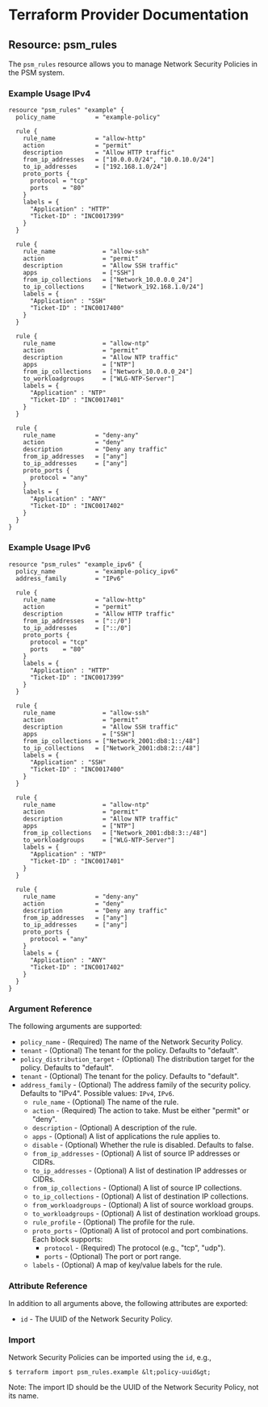 # Terraform Provider Documentation

## Resource: psm_rules

The `psm_rules` resource allows you to manage Network Security Policies in the PSM system.

### Example Usage IPv4

```hcl
resource "psm_rules" "example" {
  policy_name           = "example-policy"

  rule {
    rule_name           = "allow-http"
    action              = "permit"
    description         = "Allow HTTP traffic"
    from_ip_addresses   = ["10.0.0.0/24", "10.0.10.0/24"]
    to_ip_addresses     = ["192.168.1.0/24"]
    proto_ports {
      protocol = "tcp"
      ports    = "80"
    }
    labels = {
      "Application" : "HTTP"
      "Ticket-ID" : "INC0017399"
    }
  }

  rule {
    rule_name             = "allow-ssh"
    action                = "permit"
    description           = "Allow SSH traffic"
    apps                  = ["SSH"]
    from_ip_collections   = ["Network_10.0.0.0_24"]
    to_ip_collections     = ["Network_192.168.1.0/24"]
    labels = {
      "Application" : "SSH"
      "Ticket-ID" : "INC0017400"
    }
  }

  rule {
    rule_name             = "allow-ntp"
    action                = "permit"
    description           = "Allow NTP traffic"
    apps                  = ["NTP"]
    from_ip_collections   = ["Network_10.0.0.0_24"]
    to_workloadgroups     = ["WLG-NTP-Server"]
    labels = {
      "Application" : "NTP"
      "Ticket-ID" : "INC0017401"
    }
  }

  rule {
    rule_name           = "deny-any"
    action              = "deny"
    description         = "Deny any traffic"
    from_ip_addresses   = ["any"]
    to_ip_addresses     = ["any"]
    proto_ports {
      protocol = "any"
    }
    labels = {
      "Application" : "ANY"
      "Ticket-ID" : "INC0017402"
    }
  }
}
```

### Example Usage IPv6

```hcl
resource "psm_rules" "example_ipv6" {
  policy_name           = "example-policy_ipv6"
  address_family        = "IPv6"

  rule {
    rule_name           = "allow-http"
    action              = "permit"
    description         = "Allow HTTP traffic"
    from_ip_addresses   = ["::/0"]
    to_ip_addresses     = ["::/0"]
    proto_ports {
      protocol = "tcp"
      ports    = "80"
    }
    labels = {
      "Application" : "HTTP"
      "Ticket-ID" : "INC0017399"
    }
  }

  rule {
    rule_name             = "allow-ssh"
    action                = "permit"
    description           = "Allow SSH traffic"
    apps                  = ["SSH"]
    from_ip_collections = ["Network_2001:db8:1::/48"]
    to_ip_collections   = ["Network_2001:db8:2::/48"]
    labels = {
      "Application" : "SSH"
      "Ticket-ID" : "INC0017400"
    }
  }

  rule {
    rule_name             = "allow-ntp"
    action                = "permit"
    description           = "Allow NTP traffic"
    apps                  = ["NTP"]
    from_ip_collections   = ["Network_2001:db8:3::/48"]
    to_workloadgroups     = ["WLG-NTP-Server"]
    labels = {
      "Application" : "NTP"
      "Ticket-ID" : "INC0017401"
    }
  }

  rule {
    rule_name           = "deny-any"
    action              = "deny"
    description         = "Deny any traffic"
    from_ip_addresses   = ["any"]
    to_ip_addresses     = ["any"]
    proto_ports {
      protocol = "any"
    }
    labels = {
      "Application" : "ANY"
      "Ticket-ID" : "INC0017402"
    }
  }
}
```

### Argument Reference

The following arguments are supported:

* `policy_name` - (Required) The name of the Network Security Policy.
* `tenant` - (Optional) The tenant for the policy. Defaults to "default".
* `policy_distribution_target` - (Optional) The distribution target for the policy. Defaults to "default".
* `tenant` - (Optional) The tenant for the policy. Defaults to "default".
* `address_family` - (Optional) The address family of the security policy. Defaults to "IPv4".
  Possible values: `IPv4`, `IPv6`.
    * `rule_name` - (Optional) The name of the rule.
    * `action` - (Required) The action to take. Must be either "permit" or "deny".
    * `description` - (Optional) A description of the rule.
    * `apps` - (Optional) A list of applications the rule applies to.
    * `disable` - (Optional) Whether the rule is disabled. Defaults to false.
    * `from_ip_addresses` - (Optional) A list of source IP addresses or CIDRs.
    * `to_ip_addresses` - (Optional) A list of destination IP addresses or CIDRs.
    * `from_ip_collections` - (Optional) A list of source IP collections.
    * `to_ip_collections` - (Optional) A list of destination IP collections.
    * `from_workloadgroups` - (Optional) A list of source workload groups.
    * `to_workloadgroups` - (Optional) A list of destination workload groups.
    * `rule_profile` - (Optional) The profile for the rule.
    * `proto_ports` - (Optional) A list of protocol and port combinations. Each block supports:
        * `protocol` - (Required) The protocol (e.g., "tcp", "udp").
        * `ports` - (Optional) The port or port range.
    * `labels` - (Optional) A map of key/value labels for the rule.

### Attribute Reference

In addition to all arguments above, the following attributes are exported:

* `id` - The UUID of the Network Security Policy.

### Import

Network Security Policies can be imported using the `id`, e.g.,

```
$ terraform import psm_rules.example &lt;policy-uuid&gt;
```

Note: The import ID should be the UUID of the Network Security Policy, not its name.
